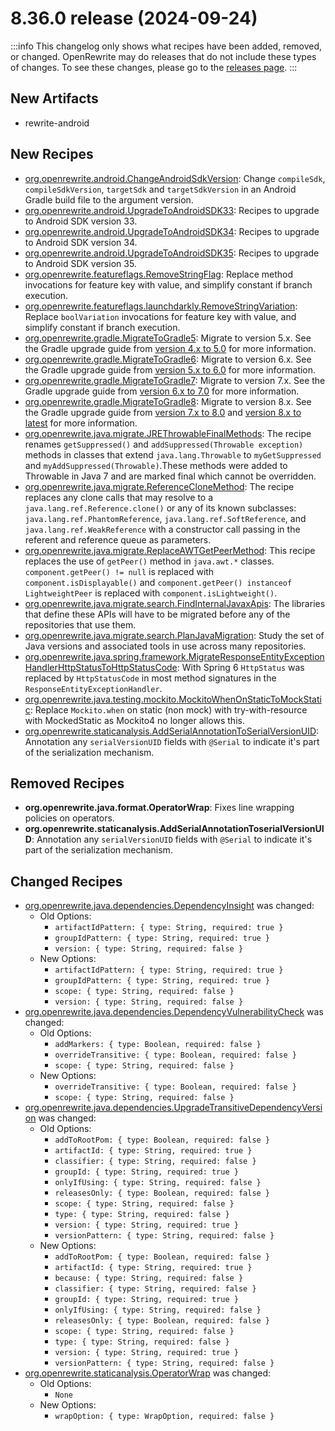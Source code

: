 # 8.36.0 release (2024-09-24)

:::info
This changelog only shows what recipes have been added, removed, or changed. OpenRewrite may do releases that do not include these types of changes. To see these changes, please go to the [releases page](https://github.com/openrewrite/rewrite/releases).
:::

## New Artifacts
* rewrite-android

## New Recipes

* [org.openrewrite.android.ChangeAndroidSdkVersion](../recipes/android/changeandroidsdkversion): Change `compileSdk`, `compileSdkVersion`, `targetSdk` and `targetSdkVersion` in an Android Gradle build file to the argument version. 
* [org.openrewrite.android.UpgradeToAndroidSDK33](../recipes/android/upgradetoandroidsdk33): Recipes to upgrade to Android SDK version 33. 
* [org.openrewrite.android.UpgradeToAndroidSDK34](../recipes/android/upgradetoandroidsdk34): Recipes to upgrade to Android SDK version 34. 
* [org.openrewrite.android.UpgradeToAndroidSDK35](../recipes/android/upgradetoandroidsdk35): Recipes to upgrade to Android SDK version 35. 
* [org.openrewrite.featureflags.RemoveStringFlag](../recipes/featureflags/removestringflag): Replace method invocations for feature key with value, and simplify constant if branch execution. 
* [org.openrewrite.featureflags.launchdarkly.RemoveStringVariation](../recipes/featureflags/launchdarkly/removestringvariation): Replace `boolVariation` invocations for feature key with value, and simplify constant if branch execution. 
* [org.openrewrite.gradle.MigrateToGradle5](../recipes/gradle/migratetogradle5): Migrate to version 5.x. See the Gradle upgrade guide from [version 4.x to 5.0](https://docs.gradle.org/current/userguide/upgrading_version_4.html) for more information. 
* [org.openrewrite.gradle.MigrateToGradle6](../recipes/gradle/migratetogradle6): Migrate to version 6.x. See the Gradle upgrade guide from [version 5.x to 6.0](https://docs.gradle.org/current/userguide/upgrading_version_5.html) for more information. 
* [org.openrewrite.gradle.MigrateToGradle7](../recipes/gradle/migratetogradle7): Migrate to version 7.x. See the Gradle upgrade guide from [version 6.x to 7.0](https://docs.gradle.org/current/userguide/upgrading_version_6.html) for more information. 
* [org.openrewrite.gradle.MigrateToGradle8](../recipes/gradle/migratetogradle8): Migrate to version 8.x. See the Gradle upgrade guide from [version 7.x to 8.0](https://docs.gradle.org/current/userguide/upgrading_version_7.html) and [version 8.x to latest](https://docs.gradle.org/current/userguide/upgrading_version_8.html) for more information. 
* [org.openrewrite.java.migrate.JREThrowableFinalMethods](../recipes/java/migrate/jrethrowablefinalmethods): The recipe renames  `getSuppressed()` and `addSuppressed(Throwable exception)` methods  in classes that extend `java.lang.Throwable` to `myGetSuppressed` and `myAddSuppressed(Throwable)`.These methods were added to Throwable in Java 7 and are marked final which cannot be overridden. 
* [org.openrewrite.java.migrate.ReferenceCloneMethod](../recipes/java/migrate/referenceclonemethod): The recipe replaces any clone calls that may resolve to a `java.lang.ref.Reference.clone()` or any of its known subclasses: `java.lang.ref.PhantomReference`, `java.lang.ref.SoftReference`, and `java.lang.ref.WeakReference` with a constructor call passing in the referent and reference queue as parameters. 
* [org.openrewrite.java.migrate.ReplaceAWTGetPeerMethod](../recipes/java/migrate/replaceawtgetpeermethod): This recipe replaces the use of `getPeer()` method in `java.awt.*` classes. `component.getPeer() != null` is replaced with `component.isDisplayable()` and `component.getPeer() instanceof LightweightPeer` is replaced with `component.isLightweight()`. 
* [org.openrewrite.java.migrate.search.FindInternalJavaxApis](../recipes/java/migrate/search/findinternaljavaxapis): The libraries that define these APIs will have to be migrated before any of the repositories that use them. 
* [org.openrewrite.java.migrate.search.PlanJavaMigration](../recipes/java/migrate/search/planjavamigration): Study the set of Java versions and associated tools in use across many repositories. 
* [org.openrewrite.java.spring.framework.MigrateResponseEntityExceptionHandlerHttpStatusToHttpStatusCode](../recipes/java/spring/framework/migrateresponseentityexceptionhandlerhttpstatustohttpstatuscode): With Spring 6 `HttpStatus` was replaced by `HttpStatusCode` in most method signatures in the `ResponseEntityExceptionHandler`. 
* [org.openrewrite.java.testing.mockito.MockitoWhenOnStaticToMockStatic](../recipes/java/testing/mockito/mockitowhenonstatictomockstatic): Replace `Mockito.when` on static (non mock) with try-with-resource with MockedStatic as Mockito4 no longer allows this. 
* [org.openrewrite.staticanalysis.AddSerialAnnotationToSerialVersionUID](../recipes/staticanalysis/addserialannotationtoserialversionuid): Annotation any `serialVersionUID` fields with `@Serial` to indicate it's part of the serialization mechanism. 

## Removed Recipes

* **org.openrewrite.java.format.OperatorWrap**: Fixes line wrapping policies on operators. 
* **org.openrewrite.staticanalysis.AddSerialAnnotationToserialVersionUID**: Annotation any `serialVersionUID` fields with `@Serial` to indicate it's part of the serialization mechanism. 

## Changed Recipes

* [org.openrewrite.java.dependencies.DependencyInsight](../recipes/java/dependencies/dependencyinsight) was changed:
  * Old Options:
    * `artifactIdPattern: { type: String, required: true }`
    * `groupIdPattern: { type: String, required: true }`
    * `version: { type: String, required: false }`
  * New Options:
    * `artifactIdPattern: { type: String, required: true }`
    * `groupIdPattern: { type: String, required: true }`
    * `scope: { type: String, required: false }`
    * `version: { type: String, required: false }`
* [org.openrewrite.java.dependencies.DependencyVulnerabilityCheck](../recipes/java/dependencies/dependencyvulnerabilitycheck) was changed:
  * Old Options:
    * `addMarkers: { type: Boolean, required: false }`
    * `overrideTransitive: { type: Boolean, required: false }`
    * `scope: { type: String, required: false }`
  * New Options:
    * `overrideTransitive: { type: Boolean, required: false }`
    * `scope: { type: String, required: false }`
* [org.openrewrite.java.dependencies.UpgradeTransitiveDependencyVersion](../recipes/java/dependencies/upgradetransitivedependencyversion) was changed:
  * Old Options:
    * `addToRootPom: { type: Boolean, required: false }`
    * `artifactId: { type: String, required: true }`
    * `classifier: { type: String, required: false }`
    * `groupId: { type: String, required: true }`
    * `onlyIfUsing: { type: String, required: false }`
    * `releasesOnly: { type: Boolean, required: false }`
    * `scope: { type: String, required: false }`
    * `type: { type: String, required: false }`
    * `version: { type: String, required: true }`
    * `versionPattern: { type: String, required: false }`
  * New Options:
    * `addToRootPom: { type: Boolean, required: false }`
    * `artifactId: { type: String, required: true }`
    * `because: { type: String, required: false }`
    * `classifier: { type: String, required: false }`
    * `groupId: { type: String, required: true }`
    * `onlyIfUsing: { type: String, required: false }`
    * `releasesOnly: { type: Boolean, required: false }`
    * `scope: { type: String, required: false }`
    * `type: { type: String, required: false }`
    * `version: { type: String, required: true }`
    * `versionPattern: { type: String, required: false }`
* [org.openrewrite.staticanalysis.OperatorWrap](../recipes/staticanalysis/operatorwrap) was changed:
  * Old Options:
    * `None`
  * New Options:
    * `wrapOption: { type: WrapOption, required: false }`